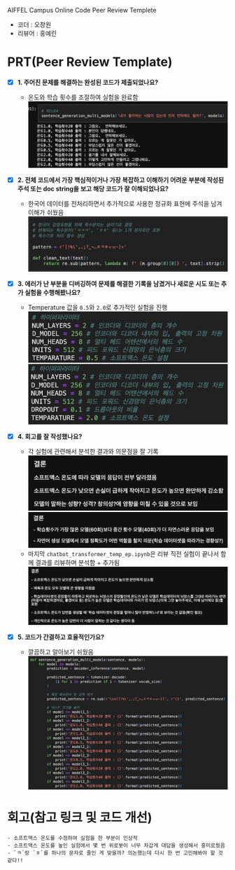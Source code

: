
AIFFEL Campus Online Code Peer Review Templete

* 코더 : 오창원
* 리뷰어 : 홍예린

# PRT(Peer Review Template)
- [X]  **1. 주어진 문제를 해결하는 완성된 코드가 제출되었나요?**
    - 온도와 학습 횟수를 조절하여 실험을 완료함
    ![1](images/1.png)
    
- [X]  **2. 전체 코드에서 가장 핵심적이거나 가장 복잡하고 이해하기 어려운 부분에 작성된 
주석 또는 doc string을 보고 해당 코드가 잘 이해되었나요?**
    - 한국어 데이터를 전처리하면서 추가적으로 사용한 정규화 표현에 주석을 남겨 이해가 쉬웠음
    ![2](images/2.png)
        
- [X]  **3. 에러가 난 부분을 디버깅하여 문제를 해결한 기록을 남겼거나
새로운 시도 또는 추가 실험을 수행해봤나요?**
    - Temperature 값을 `0.5`와 `2.0`로 추가적인 실험을 진행
    ![3](images/3.png)
    ![4](images/4.png)
        
- [X]  **4. 회고를 잘 작성했나요?**
    - 각 실험에 관련해서 분석한 결과와 의문점을 잘 기록
    ![5](images/5.png)
    ![6](images/6.png)
    - 마지막 `chatbot_transformer_temp_ep.ipynb`은 리뷰 직전 실험이 끝나서 함께 결과를 리뷰하며 분석함 + 추가됨
    ![8](images/8.png)
        
- [X]  **5. 코드가 간결하고 효율적인가요?**
    - 깔끔하고 알아보기 쉬웠음
    ![7](images/7.png)


# 회고(참고 링크 및 코드 개선)
```
- 소프트맥스 온도를 수정하여 실험을 한 부분이 인상적
- 소프트맥스 온도를 높인 실험에서 몇 번 위로봇이 너무 차갑게 대답을 생성해서 흥미로웠음
- `ㅋ`랑 `ㅎ`를 하나의 문자로 줄인 게 맞을까? 의논했는데 다시 한 번 고민해봐야 할 것 같다!!
```
